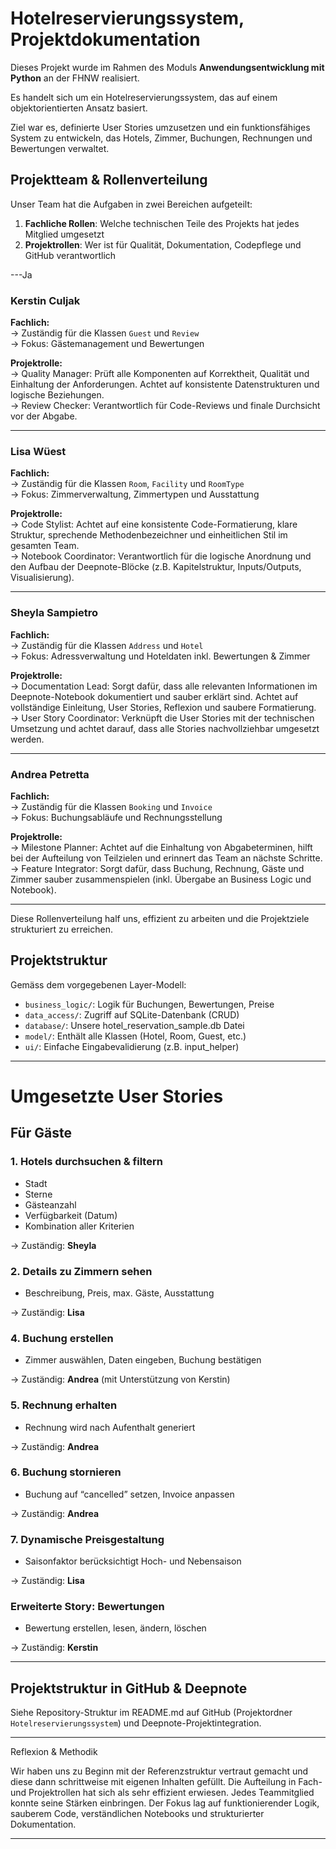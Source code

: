 # Hotelreservierungssystem, Projektdokumentation

Dieses Projekt wurde im Rahmen des Moduls **Anwendungsentwicklung mit Python** an der FHNW realisiert.

Es handelt sich um ein Hotelreservierungssystem, das auf einem objektorientierten Ansatz basiert.

Ziel war es, definierte User Stories umzusetzen und ein funktionsfähiges System zu entwickeln, das Hotels, Zimmer, Buchungen, Rechnungen und Bewertungen verwaltet.

## Projektteam & Rollenverteilung

Unser Team hat die Aufgaben in zwei Bereichen aufgeteilt:

1. **Fachliche Rollen**: Welche technischen Teile des Projekts hat jedes Mitglied umgesetzt 
2. **Projektrollen**: Wer ist für Qualität, Dokumentation, Codepflege und GitHub verantwortlich

---Ja

### Kerstin Culjak
**Fachlich:**  
→ Zuständig für die Klassen `Guest` und `Review`  
→ Fokus: Gästemanagement und Bewertungen

**Projektrolle:**  
→ Quality Manager: Prüft alle Komponenten auf Korrektheit, Qualität und Einhaltung der Anforderungen. Achtet auf konsistente Datenstrukturen und logische Beziehungen.  
→ Review Checker: Verantwortlich für Code-Reviews und finale Durchsicht vor der Abgabe.

---

### Lisa Wüest 
**Fachlich:**  
→ Zuständig für die Klassen `Room`, `Facility` und `RoomType`  
→ Fokus: Zimmerverwaltung, Zimmertypen und Ausstattung

**Projektrolle:**  
→ Code Stylist: Achtet auf eine konsistente Code-Formatierung, klare Struktur, sprechende Methodenbezeichner und einheitlichen Stil im gesamten Team.  
→ Notebook Coordinator: Verantwortlich für die logische Anordnung und den Aufbau der Deepnote-Blöcke (z.B. Kapitelstruktur, Inputs/Outputs, Visualisierung).

---

### Sheyla Sampietro  
**Fachlich:**  
→ Zuständig für die Klassen `Address` und `Hotel`  
→ Fokus: Adressverwaltung und Hoteldaten inkl. Bewertungen & Zimmer

**Projektrolle:**  
→ Documentation Lead: Sorgt dafür, dass alle relevanten Informationen im Deepnote-Notebook dokumentiert und sauber erklärt sind. Achtet auf vollständige Einleitung, User Stories, Reflexion und saubere Formatierung.  
→ User Story Coordinator: Verknüpft die User Stories mit der technischen Umsetzung und achtet darauf, dass alle Stories nachvollziehbar umgesetzt werden.

---

### Andrea Petretta 
**Fachlich:**  
→ Zuständig für die Klassen `Booking` und `Invoice`  
→ Fokus: Buchungsabläufe und Rechnungsstellung

**Projektrolle:**  
→ Milestone Planner: Achtet auf die Einhaltung von Abgabeterminen, hilft bei der Aufteilung von Teilzielen und erinnert das Team an nächste Schritte.  
→ Feature Integrator: Sorgt dafür, dass Buchung, Rechnung, Gäste und Zimmer sauber zusammenspielen (inkl. Übergabe an Business Logic und Notebook).

---

Diese Rollenverteilung half uns, effizient zu arbeiten und die Projektziele strukturiert zu erreichen.


## Projektstruktur

Gemäss dem vorgegebenen Layer-Modell:
- `business_logic/`: Logik für Buchungen, Bewertungen, Preise
- `data_access/`: Zugriff auf SQLite-Datenbank (CRUD)
- `database/`: Unsere hotel_reservation_sample.db Datei
- `model/`: Enthält alle Klassen (Hotel, Room, Guest, etc.)
- `ui/`: Einfache Eingabevalidierung (z.B. input_helper)

---

# Umgesetzte User Stories

## Für Gäste

### 1. Hotels durchsuchen & filtern
- Stadt
- Sterne
- Gästeanzahl
- Verfügbarkeit (Datum)
- Kombination aller Kriterien

→ Zuständig: **Sheyla**

### 2. Details zu Zimmern sehen
- Beschreibung, Preis, max. Gäste, Ausstattung

→ Zuständig: **Lisa**

### 4. Buchung erstellen
- Zimmer auswählen, Daten eingeben, Buchung bestätigen

→ Zuständig: **Andrea** (mit Unterstützung von Kerstin)

### 5. Rechnung erhalten
- Rechnung wird nach Aufenthalt generiert

→ Zuständig: **Andrea**

### 6. Buchung stornieren
- Buchung auf “cancelled” setzen, Invoice anpassen

→ Zuständig: **Andrea**

### 7. Dynamische Preisgestaltung
- Saisonfaktor berücksichtigt Hoch- und Nebensaison

→ Zuständig: **Lisa**

### Erweiterte Story: Bewertungen
- Bewertung erstellen, lesen, ändern, löschen

→ Zuständig: **Kerstin**

---

## Projektstruktur in GitHub & Deepnote

Siehe Repository-Struktur im README.md auf GitHub (Projektordner `Hotelreservierungssystem`) und Deepnote-Projektintegration.

---

 Reflexion & Methodik

Wir haben uns zu Beginn mit der Referenzstruktur vertraut gemacht und diese dann schrittweise mit eigenen Inhalten gefüllt.
Die Aufteilung in Fach- und Projektrollen hat sich als sehr effizient erwiesen. Jedes Teammitglied konnte seine Stärken einbringen.
Der Fokus lag auf funktionierender Logik, sauberem Code, verständlichen Notebooks und strukturierter Dokumentation.

---

